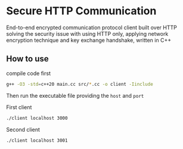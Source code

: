 # Secure HTTP Communication
End-to-end encrypted communication protocol client built over HTTP solving the security issue with using HTTP only,
applying network encryption technique and key exchange handshake, written in C++

## How to use

compile code first
```sh
g++ -O3 -std=c++20 main.cc src/*.cc -o client -Iinclude
```

Then run the executable file providing the `host` and `port`

First client
```sh
./client localhost 3000
```

Second client
```sh
./client localhost 3001
```
